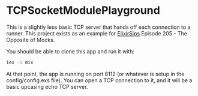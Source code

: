 # TCPSocketModulePlayground

This is a slightly less basic TCP server that hands off each connection to a
runner.  This project exists as an example for
[ElixirSips](http://www.elixirsips.com) Episode 205 - The Opposite of Mocks.

You should be able to clone this app and run it with:

```sh
iex -S mix
```

At that point, the app is running on port 8112 (or whatever is setup in the
config/config.exs file).  You can open a TCP connection to it, and it will be a
basic upcasing echo TCP server.
